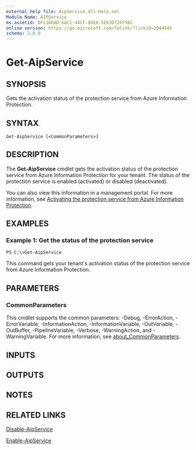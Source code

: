 ```yaml
---
external help file: AipService.dll-Help.xml
Module Name: AIPService
ms.assetid: DF116EAD-6AC1-44CF-89E6-5E63D72FF58C
online version: https://go.microsoft.com/fwlink/?linkid=2044945
schema: 2.0.0
---
```


# Get-AipService

## SYNOPSIS
Gets the activation status of the protection service from Azure Information Protection.

## SYNTAX

```
Get-AipService [<CommonParameters>]
```

## DESCRIPTION
The **Get-AipService** cmdlet gets the activation status of the protection service from Azure Information Protection for your tenant. The status of the protection service is enabled (activated) or disabled (deactivated).

You can also view this information in a management portal. For more information, see [Activating the protection service from Azure Information Protection](/information-protection/deploy-use/activate-service).

## EXAMPLES

### Example 1: Get the status of the protection service
```
PS C:\>Get-AipService
```

This command gets your tenant's activation status of the protection service from Azure Information Protection.

## PARAMETERS

### CommonParameters
This cmdlet supports the common parameters: -Debug, -ErrorAction, -ErrorVariable, -InformationAction, -InformationVariable, -OutVariable, -OutBuffer, -PipelineVariable, -Verbose, -WarningAction, and -WarningVariable. For more information, see [about_CommonParameters](/powershell/module/microsoft.powershell.core/about/about_commonparameters).

## INPUTS

## OUTPUTS

## NOTES

## RELATED LINKS

[Disable-AipService](./Disable-AipService.md)

[Enable-AipService](./Enable-AipService.md)